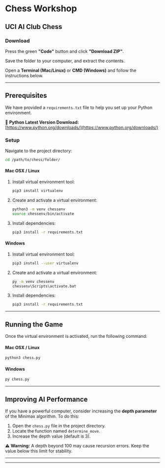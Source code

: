 # Chess Workshop
## UCI AI Club Chess

### Download

Press the green **"Code"** button and click **"Download ZIP"**.

Save the folder to your computer, and extract the contents.

Open a **Terminal (Mac/Linux)** or **CMD (Windows)** and follow the instructions below.

---

## Prerequisites

We have provided a `requirements.txt` file to help you set up your Python environment.

🔗 **Python Latest Version Download:**  
[https://www.python.org/downloads/](https://www.python.org/downloads/)

### Setup

Navigate to the project directory:
```sh
cd /path/to/chess/folder/
```

#### Mac OSX / Linux

1. Install virtual environment tool:
   ```sh
   pip3 install virtualenv
   ```
2. Create and activate a virtual environment:
   ```sh
   python3 -m venv chessenv
   source chessenv/bin/activate
   ```
3. Install dependencies:
   ```sh
   pip3 install -r requirements.txt
   ```

#### Windows

1. Install virtual environment tool:
   ```sh
   pip3 install --user virtualenv
   ```
2. Create and activate a virtual environment:
   ```sh
   py -m venv chessenv
   chessenv\Scripts\activate.bat
   ```
3. Install dependencies:
   ```sh
   pip3 install -r requirements.txt
   ```

---

## Running the Game

Once the virtual environment is activated, run the following command:

#### Mac OSX / Linux
```sh
python3 chess.py
```

#### Windows
```sh
py chess.py
```



---

## Improving AI Performance

If you have a powerful computer, consider increasing the **depth parameter** of the Minimax algorithm. To do this:
1. Open the `chess.py` file in the project directory.
2. Locate the function named `determine_move`.
3. Increase the depth value (default is 3).

⚠️ **Warning:** A depth beyond 100 may cause recursion errors. Keep the value below this limit for stability.

---



---



